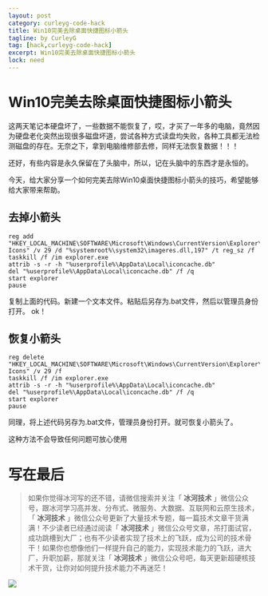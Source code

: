 ```yaml
---
layout: post
category: curleyg-code-hack
title: Win10完美去除桌面快捷图标小箭头
tagline: by CurleyG
tag: [hack,curleyg-code-hack]
excerpt: Win10完美去除桌面快捷图标小箭头
lock: need
---
```


# Win10完美去除桌面快捷图标小箭头

这两天笔记本硬盘坏了，一些数据不能恢复了，哎，才买了一年多的电脑，竟然因为硬盘老化突然出现很多磁盘坏道，尝试各种方式读盘均失败，各种工具都无法检测磁盘的存在。无奈之下，拿到电脑维修部去修，同样无法恢复数据！！！

还好，有些内容是永久保留在了头脑中，所以，记在头脑中的东西才是永恒的。

今天，给大家分享一个如何完美去除Win10桌面快捷图标小箭头的技巧，希望能够给大家带来帮助。

## 去掉小箭头 

```
reg add "HKEY_LOCAL_MACHINE\SOFTWARE\Microsoft\Windows\CurrentVersion\Explorer\Shell Icons" /v 29 /d "%systemroot%\system32\imageres.dll,197" /t reg_sz /f
taskkill /f /im explorer.exe
attrib -s -r -h "%userprofile%\AppData\Local\iconcache.db"
del "%userprofile%\AppData\Local\iconcache.db" /f /q
start explorer
pause
```

复制上面的代码。新建一个文本文件。粘贴后另存为.bat文件，然后以管理员身份打开。 ok！

## 恢复小箭头

```
reg delete "HKEY_LOCAL_MACHINE\SOFTWARE\Microsoft\Windows\CurrentVersion\Explorer\Shell Icons" /v 29 /f
taskkill /f /im explorer.exe
attrib -s -r -h "%userprofile%\AppData\Local\iconcache.db"
del "%userprofile%\AppData\Local\iconcache.db" /f /q
start explorer
pause
```

同理，将上述代码另存为.bat文件，管理员身份打开。就可恢复小箭头了。

这种方法不会导致任何问题可放心使用

# 写在最后

> 如果你觉得冰河写的还不错，请微信搜索并关注「 **冰河技术** 」微信公众号，跟冰河学习高并发、分布式、微服务、大数据、互联网和云原生技术，「 **冰河技术** 」微信公众号更新了大量技术专题，每一篇技术文章干货满满！不少读者已经通过阅读「 **冰河技术** 」微信公众号文章，吊打面试官，成功跳槽到大厂；也有不少读者实现了技术上的飞跃，成为公司的技术骨干！如果你也想像他们一样提升自己的能力，实现技术能力的飞跃，进大厂，升职加薪，那就关注「 **冰河技术** 」微信公众号吧，每天更新超硬核技术干货，让你对如何提升技术能力不再迷茫！


![](https://img-blog.csdnimg.cn/20200906013715889.png)
